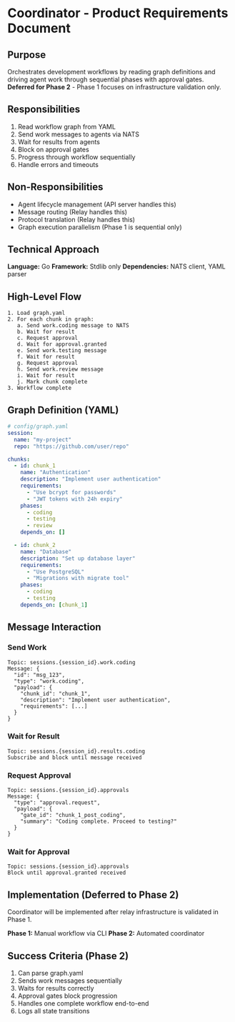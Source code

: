 # Coordinator - Product Requirements Document

## Purpose

Orchestrates development workflows by reading graph definitions and driving agent work through sequential phases with approval gates. **Deferred for Phase 2** - Phase 1 focuses on infrastructure validation only.

## Responsibilities

1. Read workflow graph from YAML
2. Send work messages to agents via NATS
3. Wait for results from agents
4. Block on approval gates
5. Progress through workflow sequentially
6. Handle errors and timeouts

## Non-Responsibilities

- Agent lifecycle management (API server handles this)
- Message routing (Relay handles this)
- Protocol translation (Relay handles this)
- Graph execution parallelism (Phase 1 is sequential only)

## Technical Approach

**Language:** Go
**Framework:** Stdlib only
**Dependencies:** NATS client, YAML parser

## High-Level Flow

```
1. Load graph.yaml
2. For each chunk in graph:
   a. Send work.coding message to NATS
   b. Wait for result
   c. Request approval
   d. Wait for approval.granted
   e. Send work.testing message
   f. Wait for result
   g. Request approval
   h. Send work.review message
   i. Wait for result
   j. Mark chunk complete
3. Workflow complete
```

## Graph Definition (YAML)

```yaml
# config/graph.yaml
session:
  name: "my-project"
  repo: "https://github.com/user/repo"

chunks:
  - id: chunk_1
    name: "Authentication"
    description: "Implement user authentication"
    requirements:
      - "Use bcrypt for passwords"
      - "JWT tokens with 24h expiry"
    phases:
      - coding
      - testing
      - review
    depends_on: []

  - id: chunk_2
    name: "Database"
    description: "Set up database layer"
    requirements:
      - "Use PostgreSQL"
      - "Migrations with migrate tool"
    phases:
      - coding
      - testing
    depends_on: [chunk_1]
```

## Message Interaction

### Send Work
```
Topic: sessions.{session_id}.work.coding
Message: {
  "id": "msg_123",
  "type": "work.coding",
  "payload": {
    "chunk_id": "chunk_1",
    "description": "Implement user authentication",
    "requirements": [...]
  }
}
```

### Wait for Result
```
Topic: sessions.{session_id}.results.coding
Subscribe and block until message received
```

### Request Approval
```
Topic: sessions.{session_id}.approvals
Message: {
  "type": "approval.request",
  "payload": {
    "gate_id": "chunk_1_post_coding",
    "summary": "Coding complete. Proceed to testing?"
  }
}
```

### Wait for Approval
```
Topic: sessions.{session_id}.approvals
Block until approval.granted received
```

## Implementation (Deferred to Phase 2)

Coordinator will be implemented after relay infrastructure is validated in Phase 1.

**Phase 1:** Manual workflow via CLI
**Phase 2:** Automated coordinator

## Success Criteria (Phase 2)

1. Can parse graph.yaml
2. Sends work messages sequentially
3. Waits for results correctly
4. Approval gates block progression
5. Handles one complete workflow end-to-end
6. Logs all state transitions
